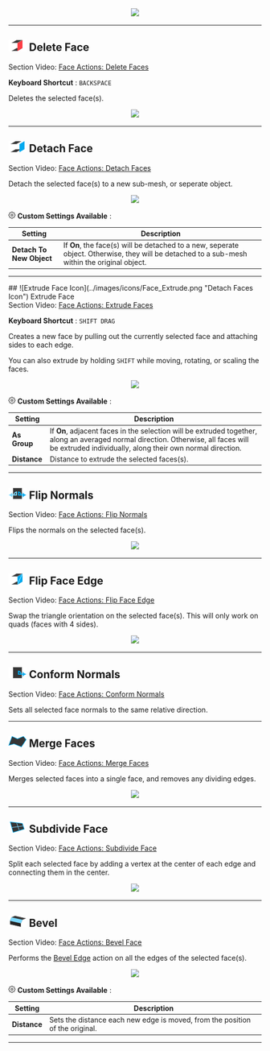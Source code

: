 <div style="text-align:center">
<img src="../../images/Toolbar_FaceActions.png">
</div>

---

## ![Delete Face Icon](../images/icons/Face_Delete.png "Delete Faces Icon") Delete Face

<div class="video-link">
Section Video: <a href="https://youtu.be/Iy6RBaKB9jU?list=PLrJfHfcFkLM-b6_N-musBp4MFaEnxpF6y">Face Actions: Delete Faces</a>
</div>

**Keyboard Shortcut** : `BACKSPACE`

Deletes the selected face(s).

<div style="text-align:center">
<img src="../../images/DeleteFace_Example.png">
</div>

---

## ![Detach Face Icon](../images/icons/Face_Detach.png "Detach Faces Icon") Detach Face

<div class="video-link">
Section Video: <a href="https://youtu.be/rqD8tQ3GOpA?list=PLrJfHfcFkLM-b6_N-musBp4MFaEnxpF6y">Face Actions: Detach Faces</a>
</div>

Detach the selected face(s) to a new sub-mesh, or seperate object.

<div style="text-align:center">
<img src="../../images/DetachFace_Example.png">
</div>

![Options Icon](../images/icons/Options.png) **Custom Settings Available** :

Setting | Description
--- | ---
**Detach To New Object** | If **On**, the face(s) will be detached to a new, seperate object. Otherwise, they will be detached to a sub-mesh within the original object.

---

<a id="extrude">
## ![Extrude Face Icon](../images/icons/Face_Extrude.png "Detach Faces Icon") Extrude Face

<div class="video-link">
Section Video: <a href="https://youtu.be/5IcZd8aIS68?list=PLrJfHfcFkLM-b6_N-musBp4MFaEnxpF6y">Face Actions: Extrude Faces</a>
</div>

**Keyboard Shortcut** : `SHIFT DRAG`

Creates a new face by pulling out the currently selected face and attaching sides to each edge.

You can also extrude by holding `SHIFT` while moving, rotating, or scaling the faces.

<div style="text-align:center">
<img src="../../images/ExtrudeFace_Example.png">
</div>

![Options Icon](../images/icons/Options.png) **Custom Settings Available** :

Setting | Description
--- | ---
**As Group** | If **On**, adjacent faces in the selection will be extruded together, along an averaged normal direction. Otherwise, all faces will be extruded individually, along their own normal direction.
**Distance** | Distance to extrude the selected faces(s).

---

## ![Flip Normals Icon](../images/icons/Face_FlipNormals.png "Flip Normals Icon") Flip Normals

<div class="video-link">
Section Video: <a href="https://youtu.be/RngRqt3L8H8?list=PLrJfHfcFkLM-b6_N-musBp4MFaEnxpF6y">Face Actions: Flip Normals</a>
</div>

Flips the normals on the selected face(s).

<div style="text-align:center">
<img src="../../images/FlipFaceNormals_Example.png">
</div>

---

## ![Flip Triangles Icon](../images/icons/Face_FlipTri.png "Flip Face Edge Icon") Flip Face Edge

<div class="video-link">
Section Video: <a href="https://youtu.be/ftIjv3tsTGc?list=PLrJfHfcFkLM-b6_N-musBp4MFaEnxpF6y">Face Actions: Flip Face Edge</a>
</div>

Swap the triangle orientation on the selected face(s). This will only work on quads (faces with 4 sides).

<div style="text-align:center">
<img src="../../images/FlipTri_Example.png">
</div>

---

## ![Conform Normals Icon](../images/icons/Face_ConformNormals.png "Conform Normals Icon") Conform Normals

<div class="video-link">
Section Video: <a href="https://youtu.be/a9T_xe4x2pU?list=PLrJfHfcFkLM-b6_N-musBp4MFaEnxpF6y">Face Actions: Conform Normals</a>
</div>

Sets all selected face normals to the same relative direction.

---

## ![Merge Faces Icon](../images/icons/Face_Merge.png "Merge Faces Icon") Merge Faces

<div class="video-link">
Section Video: <a href="https://youtu.be/fMUHuWUXnP8?list=PLrJfHfcFkLM-b6_N-musBp4MFaEnxpF6y">Face Actions: Merge Faces</a>
</div>

Merges selected faces into a single face, and removes any dividing edges.

<div style="text-align:center">
<img src="../../images/MergeFaces_Example.png">
</div>

---

## ![Subdivide Face Icon](../images/icons/Face_Subdivide.png "Subdivide Face Icon") Subdivide Face

<div class="video-link">
Section Video: <a href="https://youtu.be/jgH1MHB6p3w?list=PLrJfHfcFkLM-b6_N-musBp4MFaEnxpF6y">Face Actions: Subdivide Face</a>
</div>

Split each selected face by adding a vertex at the center of each edge and connecting them in the center.

<div style="text-align:center">
<img src="../../images/SubdivideFace_Example.png">
</div>

---

## ![Bevel Icon](../images/icons/Edge_Bevel.png "Bevel Icon") Bevel

<div class="video-link">
Section Video: <a href="https://youtu.be/2UbvKLQyDDc?list=PLrJfHfcFkLM-b6_N-musBp4MFaEnxpF6y">Face Actions: Bevel Face</a>
</div>

Performs the [Bevel Edge](edge/#bevel) action on all the edges of the selected face(s).

<div style="text-align:center">
<img src="../../images/BevelFace_Example.png">
</div>

![Options Icon](../images/icons/Options.png) **Custom Settings Available** :

Setting | Description
--- | ---
**Distance** | Sets the distance each new edge is moved, from the position of the original.

---



